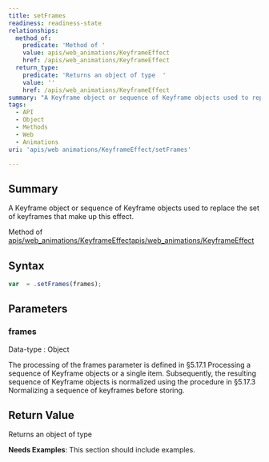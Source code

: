 ```yaml
---
title: setFrames
readiness: readiness-state
relationships:
  method_of:
    predicate: 'Method of '
    value: apis/web_animations/KeyframeEffect
    href: /apis/web_animations/KeyframeEffect
  return_type:
    predicate: 'Returns an object of type  '
    value: ''
    href: /apis/web_animations/KeyframeEffect
summary: "A Keyframe object or sequence of Keyframe objects used to replace the set of keyframes that make up this effect.\n"
tags:
  - API
  - Object
  - Methods
  - Web
  - Animations
uri: 'apis/web animations/KeyframeEffect/setFrames'

---
```

## Summary

A Keyframe object or sequence of Keyframe objects used to replace the set of keyframes that make up this effect.

Method of [apis/web\_animations/KeyframeEffect](/apis/web_animations/KeyframeEffect)[apis/web\_animations/KeyframeEffect](/apis/web_animations/KeyframeEffect)

## Syntax

``` js
var  = .setFrames(frames);
```

## Parameters

### frames

 Data-type
:   Object

 The processing of the frames parameter is defined in §5.17.1 Processing a sequence of Keyframe objects or a single item. Subsequently, the resulting sequence of Keyframe objects is normalized using the procedure in §5.17.3 Normalizing a sequence of keyframes before storing.

## Return Value

Returns an object of type

**Needs Examples**: This section should include examples.

